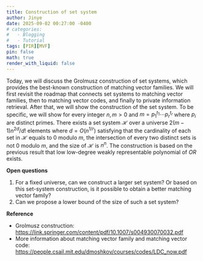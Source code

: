 ```yaml
---
title: Construction of set system
author: Jinye
date: 2025-09-02 00:27:00 -0400
# categories:
#   - Blogging
#   - Tutorial
tags: [PIR][MVF]
pin: false
math: true
render_with_liquid: false
---
```


Today, we will discuss the Grolmusz construction of set systems, which provides the best-known construction of matching vector families. We will first revisit the roadmap that connects set systems to matching vector families, then to matching vector codes, and finally to private information retrieval. After that, we will show the construction of the set system. To be specific, we will show for every integer $n,m>0$ and $m=p_1^{t_1}\cdots p_r^{t_r}$ where $p_i$ are distinct primes. There exists a set system $\mathcal{H}$ over a universe $2(m-1)n^{2d}/d!$ elements where $d=O(n^{1/r})$ satisfying that the cardinality of each set in $\mathcal{H}$ equals to $0$ modulo $m$, the intersection of every two distinct sets is not $0$ modulo $m$, and the size of $\mathcal{H}$ is $n^n$. The construction is based on the previous result that low low-degree weakly representable polynomial of $OR$ exists. 

**Open questions**

1. For a fixed universe, can we construct a larger set system? Or based on this set-system construction, is it possible to obtain a better matching vector family?
1. Can we propose a lower bound of the size of such a set system?


**Reference** 

- Grolmusz construction: https://link.springer.com/content/pdf/10.1007/s004930070032.pdf
- More information about matching vector family and matching vector code: https://people.csail.mit.edu/dmoshkov/courses/codes/LDC_now.pdf
